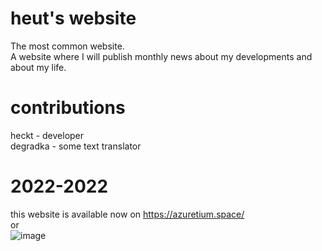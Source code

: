 # heut's website
The most common website. \
A website where I will publish monthly news about my developments and about my life.

# contributions
heckt - developer \
degradka - some text translator

# 2022-2022
this website is available now on https://azuretium.space/ \
or \
![image](https://user-images.githubusercontent.com/87721232/194703636-4b503eed-b8ab-42d5-8396-efecdc98a93c.png)




